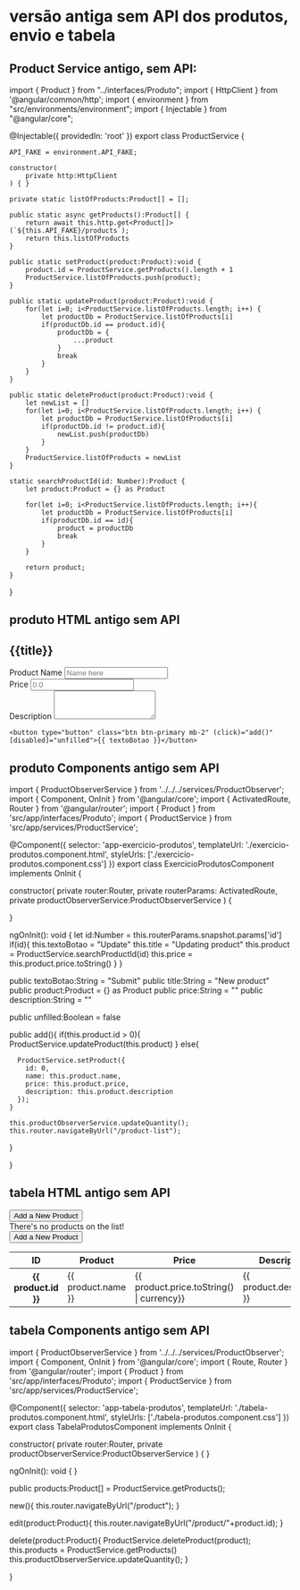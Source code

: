 # versão antiga sem API dos produtos, envio e tabela

## Product Service antigo, sem API:
import { Product } from "../interfaces/Produto";
import { HttpClient } from '@angular/common/http';
import { environment } from "src/environments/environment";
import { Injectable } from "@angular/core";

@Injectable({
    providedIn: 'root'
  })
export class ProductService {

    API_FAKE = environment.API_FAKE;

    constructor(
        private http:HttpClient
    ) { }

    private static listOfProducts:Product[] = [];

    public static async getProducts():Product[] {
        return await this.http.get<Product[]>(`${this.API_FAKE}/products`);
        return this.listOfProducts
    }

    public static setProduct(product:Product):void {
        product.id = ProductService.getProducts().length + 1
        ProductService.listOfProducts.push(product);
    }

    public static updateProduct(product:Product):void {
        for(let i=0; i<ProductService.listOfProducts.length; i++) {
            let productDb = ProductService.listOfProducts[i]
            if(productDb.id == product.id){
                productDb = {
                    ...product
                }
                break
            }
        }
    }

    public static deleteProduct(product:Product):void {
        let newList = []
        for(let i=0; i<ProductService.listOfProducts.length; i++) {
            let productDb = ProductService.listOfProducts[i]
            if(productDb.id != product.id){
                newList.push(productDb)
            }
        }
        ProductService.listOfProducts = newList
    }

    static searchProductId(id: Number):Product {
        let product:Product = {} as Product

        for(let i=0; i<ProductService.listOfProducts.length; i++){
            let productDb = ProductService.listOfProducts[i]
            if(productDb.id == id){
                product = productDb
                break
            }
        }

        return product;
    }

}

## produto HTML antigo sem API
<form class="centraliza">
    <h2 class="page-section-heading text-center text-uppercase text-light mb-0">{{title}}</h2>
    <div class="form-group">
      <label for="name">Product Name</label>
      <input type="text" class="form-control" id="inputName" name="name" [(ngModel)]="product.name" placeholder="Name here" required="">
    </div>
    <div class="form-group">
      <label for="price">Price</label>
      <input type="number" class="form-control" id="inputPrice" name="price" [(ngModel)]="product.price" placeholder="0.0">
    </div>
    <div class="form-group">
        <label for="desc">Description</label>
        <textarea class="form-control" id="inputDesc" name="description" [(ngModel)]="product.description" rows="3"></textarea>
    </div>

    <button type="button" class="btn btn-primary mb-2" (click)="add()" [disabled]="unfilled">{{ textoBotao }}</button>
</form>

## produto Components antigo sem API
import { ProductObserverService } from '../../../services/ProductObserver';
import { Component, OnInit } from '@angular/core';
import { ActivatedRoute, Router } from '@angular/router';
import { Product } from 'src/app/interfaces/Produto';
import { ProductService } from 'src/app/services/ProductService';

@Component({
  selector: 'app-exercicio-produtos',
  templateUrl: './exercicio-produtos.component.html',
  styleUrls: ['./exercicio-produtos.component.css']
})
export class ExercicioProdutosComponent implements OnInit {

  constructor(
    private router:Router, 
    private routerParams: ActivatedRoute,
    private productObserverService:ProductObserverService
    ) {

  }
  
  ngOnInit(): void {
    let id:Number = this.routerParams.snapshot.params['id']
    if(id){
      this.textoBotao = "Update"
      this.title = "Updating product"
      this.product = ProductService.searchProductId(id)
      this.price = this.product.price.toString()
    }
  }

  public textoBotao:String = "Submit"
  public title:String = "New product"
  public product:Product = {} as Product
  public price:String = ""
  public description:String = ""

  public unfilled:Boolean = false

  public add(){
    if(this.product.id > 0){
      ProductService.updateProduct(this.product)
    }
    else{

      ProductService.setProduct({
        id: 0,
        name: this.product.name,
        price: this.product.price,
        description: this.product.description
      });
    }

    this.productObserverService.updateQuantity();
    this.router.navigateByUrl("/product-list");
  }

}

## tabela HTML antigo sem API
<div class="centraliza">
    <div *ngIf="products.length <= 0">
        <button class="btn btn-primary mb-3" (click)="new()">Add a New Product</button>
        <div class="alert alert-primary" role="alert">
            There's no products on the list!
        </div>
    </div>
    <div *ngIf="products.length > 0">
        <button class="btn btn-primary mb-3" (click)="new()">Add a New Product</button>
        <table class="table table-dark bg-primary">
            <thead>
                <tr>
                    <th scope="col">ID</th>
                    <th scope="col">Product</th>
                    <th scope="col">Price</th>
                    <th scope="col">Description</th>
                    <th scope="col">Actions</th>
                </tr>
            </thead>
            <tbody>
                <tr *ngFor="let product of products">
                    <th>{{ product.id }}</th>
                    <td>{{ product.name }}</td>
                    <td>{{ product.price.toString() | currency}}</td>
                    <td>{{ product.description }}</td>
                    <td><button type="button" class="btn btn-warning bg-warning" (click)="edit(product)">Update</button>
                    <button type="button" class="btn btn-danger bg-danger text-dark" (click)="delete(product)">Delete</button></td>
                </tr>
            </tbody>
        </table>
    </div>
</div>

## tabela Components antigo sem API
import { ProductObserverService } from '../../../services/ProductObserver';
import { Component, OnInit } from '@angular/core';
import { Route, Router } from '@angular/router';
import { Product } from 'src/app/interfaces/Produto';
import { ProductService } from 'src/app/services/ProductService';

@Component({
  selector: 'app-tabela-produtos',
  templateUrl: './tabela-produtos.component.html',
  styleUrls: ['./tabela-produtos.component.css']
})
export class TabelaProdutosComponent implements OnInit {

  constructor(
    private router:Router,
    private productObserverService:ProductObserverService
    ) { }

  ngOnInit(): void {
  }

  public products:Product[] = ProductService.getProducts();

  new(){
    this.router.navigateByUrl("/product");
  }

  edit(product:Product){
    this.router.navigateByUrl("/product/"+product.id);
  }

  delete(product:Product){
    ProductService.deleteProduct(product);
    this.products = ProductService.getProducts()
    this.productObserverService.updateQuantity();
  }

}